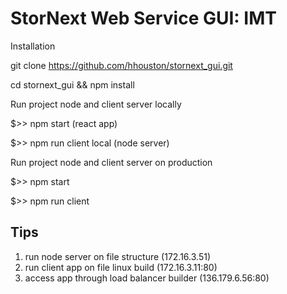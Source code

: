 StorNext Web Service GUI: IMT
=============================


Installation

git clone https://github.com/hhouston/stornext_gui.git

cd stornext_gui && npm install

Run project node and client server locally

$>> npm start (react app)

$>> npm run client local (node server)

Run project node and client server on production

$>> npm start

$>> npm run client

Tips
------------
1. run node server on file structure (172.16.3.51)
2. run client app on file linux build (172.16.3.11:80)
3. access app through load balancer builder (136.179.6.56:80)
